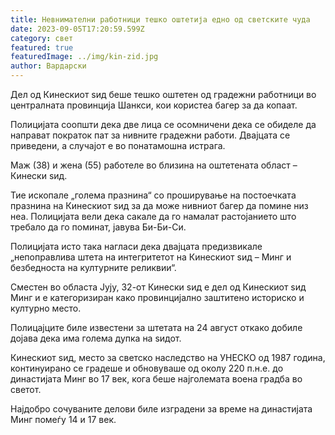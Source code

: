 ```yaml
---
title: Невнимателни работници тешко оштетија едно од светските чуда
date: 2023-09-05T17:20:59.599Z
category: свет
featured: true
featuredImage: ../img/kin-zid.jpg
author: Вардарски
---
```

<!--StartFragment-->

Дел од Кинескиот ѕид беше тешко оштетен од градежни работници во централната провинција Шанкси, кои користеа багер за да копаат.

Полицијата соопшти дека две лица се осомничени дека се обиделе да направат пократок пат за нивните градежни работи. Двајцата се приведени, а случајот е во понатамошна истрага.

Маж (38) и жена (55) работеле во близина на оштетената област – Кинески ѕид.

Тие ископале „голема празнина“ со проширување на постоечката празнина на Кинескиот ѕид за да може нивниот багер да помине низ неа. Полицијата вели дека сакале да го намалат растојанието што требало да го поминат, јавува Би-Би-Си.

Полицијата исто така нагласи дека двајцата предизвикале „непоправлива штета на интегритетот на Кинескиот ѕид – Минг и безбедноста на културните реликвии“.

Сместен во областа Јују, 32-от Кинески ѕид е дел од Кинескиот ѕид Минг и е категоризиран како провинцијално заштитено историско и културно место.

Полицајците биле известени за штетата на 24 август откако добиле дојава дека има голема дупка на ѕидот.

Кинескиот ѕид, место за светско наследство на УНЕСКО од 1987 година, континуирано се градеше и обновуваше од околу 220 п.н.е. до династијата Минг во 17 век, кога беше најголемата воена градба во светот.

Најдобро сочуваните делови биле изградени за време на династијата Минг помеѓу 14 и 17 век.

<!--EndFragment-->